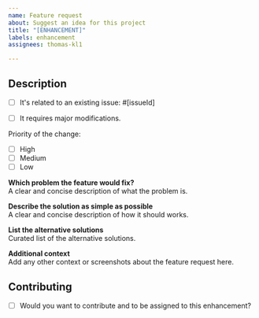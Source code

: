 ```yaml
---
name: Feature request
about: Suggest an idea for this project
title: "[ENHANCEMENT]"
labels: enhancement
assignees: thomas-kl1

---
```


## Description

 - [ ] It's related to an existing issue: #[issueId]

 - [ ] It requires major modifications.
 
 Priority of the change:
 - [ ] High
 - [ ] Medium
 - [ ] Low

**Which problem the feature would fix?**  
A clear and concise description of what the problem is.

**Describe the solution as simple as possible**  
A clear and concise description of how it should works.

**List the alternative solutions**  
Curated list of the alternative solutions.

**Additional context**  
Add any other context or screenshots about the feature request here.

## Contributing

 - [ ] Would you want to contribute and to be assigned to this enhancement?
